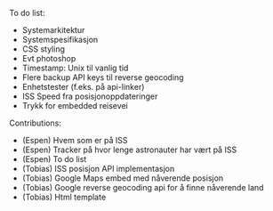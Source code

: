 To do list:  
  - Systemarkitektur  
  - Systemspesifikasjon  
  - CSS styling  
  - Evt photoshop  
  - Timestamp: Unix til vanlig tid  
  - Flere backup API keys til reverse geocoding
  - Enhetstester (f.eks. på api-linker)
  - ISS Speed fra posisjonoppdateringer
  - Trykk for embedded reisevei



Contributions:  
- (Espen) Hvem som er på ISS
- (Espen) Tracker på hvor lenge astronauter har vært på ISS
- (Espen) To do list
- (Tobias) ISS posisjon API implementasjon
- (Tobias) Google Maps embed med nåverende posisjon
- (Tobias) Google reverse geocoding api for å finne nåverende land
- (Tobias) Html template

